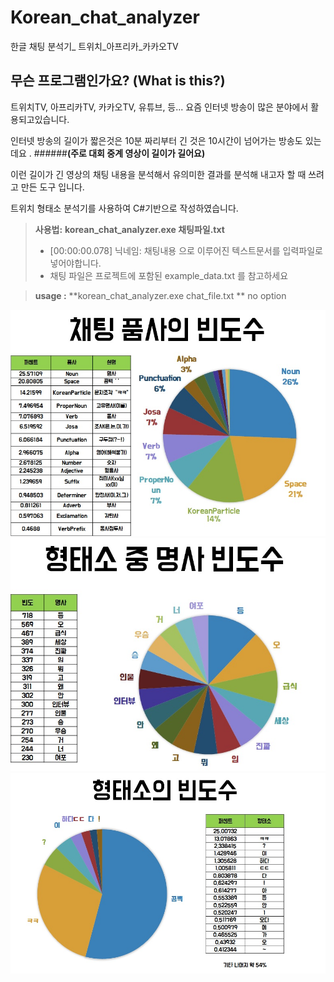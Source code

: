 # Korean_chat_analyzer
한글 채팅 분석기_ 트위치_아프리카_카카오TV





무슨 프로그램인가요?  (What is this?)
-------------

트위치TV, 아프리카TV, 카카오TV, 유튜브, 등... 요즘 인터넷 방송이 많은 분야에서 활용되고있습니다.

인터넷 방송의 길이가 짧은것은 10분 짜리부터 긴 것은 10시간이 넘어가는 방송도 있는데요 .
######**(주로 대회 중계 영상이 길이가 길어요)**

이런 길이가 긴 영상의 채팅 내용을 분석해서 유의미한 결과를 분석해 내고자 할 때 쓰려고 만든 도구 입니다.

트위치 형태소 분석기를 사용하여 C#기반으로 작성하였습니다.



> **사용법:**
> **korean_chat_analyzer.exe 채팅파일.txt**
> 
> - [00:00:00.078] 닉네임: 채팅내용 으로 이루어진 텍스트문서를 입력파일로 넣어야합니다.
> - 채팅 파일은 프로젝트에 포함된 example_data.txt 를 참고하세요



> **usage :**
> **korean_chat_analyzer.exe chat_file.txt **
> no option



![](/images/img1.jpg)
![](/images/img2.jpg)
![](/images/img3.jpg)
